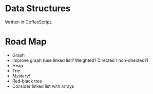 # Data Structures
Written in CoffeeScript.
# Road Map
- Graph
- Improve graph (use linked list? Weighted? Directed / non-directed?)
- Heap
- Trie
- *Mystery!*
- Red-black tree
- Consider linked list with arrays